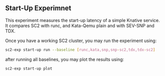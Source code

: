 ## Start-Up Experimnet

This experiment measures the start-up latency of a simple Knative service. It
compares SC2 with runc, and Kata-Qemu plain and with SEV-SNP and TDX.

Once you have a working SC2 cluster, you may run the experiment using:

```bash
sc2-exp start-up run --baseline [runc,kata,snp,snp-sc2,tdx,tdx-sc2]
```

after running all baselines, you may plot the results using:

```bash
sc2-exp start-up plot
```
